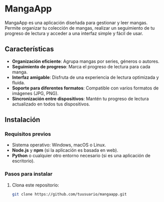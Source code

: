 # MangaApp

MangaApp es una aplicación diseñada para gestionar y leer mangas. Permite organizar tu colección de mangas, realizar un seguimiento de tu progreso de lectura y acceder a una interfaz simple y fácil de usar.

## Características

- **Organización eficiente**: Agrupa mangas por series, géneros o autores.
- **Seguimiento de progreso**: Marca el progreso de lectura para cada manga.
- **Interfaz amigable**: Disfruta de una experiencia de lectura optimizada y fluida.
- **Soporte para diferentes formatos**: Compatible con varios formatos de imágenes (JPG, PNG).
- **Sincronización entre dispositivos**: Mantén tu progreso de lectura actualizado en todos tus dispositivos.

## Instalación

### Requisitos previos

- Sistema operativo: Windows, macOS o Linux.
- **Node.js** y **npm** (si la aplicación es basada en web).
- **Python** o cualquier otro entorno necesario (si es una aplicación de escritorio).

### Pasos para instalar

1. Clona este repositorio:
   ```bash
   git clone https://github.com/tuusuario/mangaapp.git
